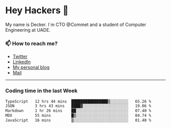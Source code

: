 # Hey Hackers 👋

My name is Decker. I`m CTO @Commet and a student of Computer Engineering at UADE.

### 📫 How to reach me?
- [Twitter](https://x.com/0xDecker) 
- [LinkedIn](https://www.linkedin.com/in/decker-urbano/) 
- [My personal blog](http://decker.sh) 
- [Mail](mailto:me@decker.sh)

---

### Coding time in the last Week

<!--START_SECTION:waka-->

```txt
TypeScript   12 hrs 44 mins  ████████████████▒░░░░░░░░   65.26 %
JSON         3 hrs 43 mins   ████▓░░░░░░░░░░░░░░░░░░░░   19.06 %
Markdown     1 hr 26 mins    ██░░░░░░░░░░░░░░░░░░░░░░░   07.40 %
MDX          55 mins         █▒░░░░░░░░░░░░░░░░░░░░░░░   04.74 %
JavaScript   16 mins         ▒░░░░░░░░░░░░░░░░░░░░░░░░   01.40 %
```

<!--END_SECTION:waka-->
